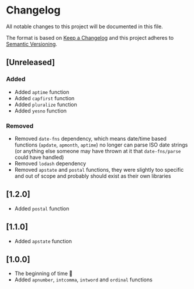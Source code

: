 # Changelog

All notable changes to this project will be documented in this file.

The format is based on [Keep a Changelog](http://keepachangelog.com/en/1.0.0/)
and this project adheres to [Semantic Versioning](http://semver.org/spec/v2.0.0.html).

## [Unreleased]

### Added

* Added `aptime` function
* Added `capfirst` function
* Added `pluralize` function
* Added `yesno` function

### Removed

* Removed `date-fns` dependency, which means date/time based functions (`apdate`, `apmonth`, `aptime`) no longer can parse ISO date strings (or anything else someone may have thrown at it that `date-fns/parse` could have handled)
* Removed `lodash` dependency
* Removed `apstate` and `postal` functions, they were slightly too specific and out of scope and probably should exist as their own libraries

## [1.2.0]

* Added `postal` function

## [1.1.0]

* Added `apstate` function

## [1.0.0]

* The beginning of time :tada:
* Added `apnumber`, `intcomma`, `intword` and `ordinal` functions
